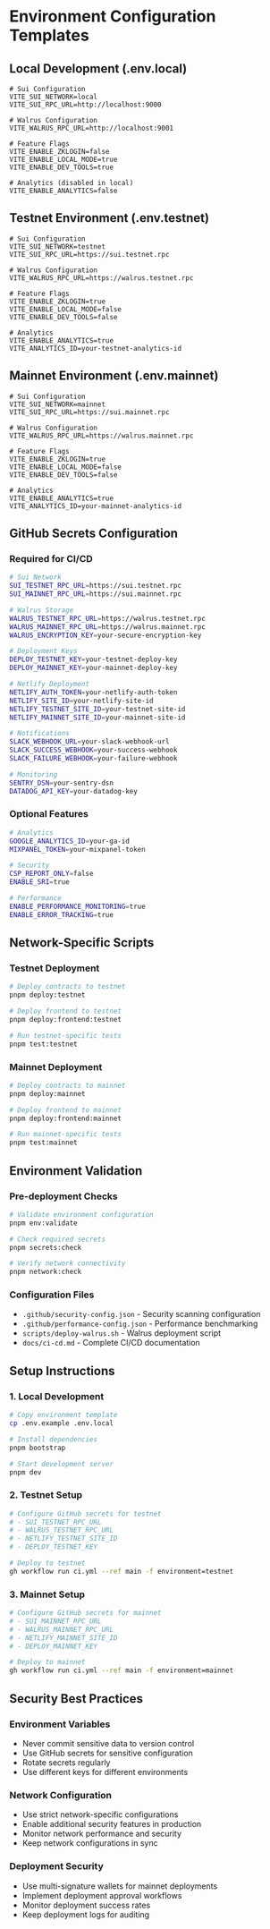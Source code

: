 # Environment Configuration Templates

## Local Development (.env.local)
```env
# Sui Configuration
VITE_SUI_NETWORK=local
VITE_SUI_RPC_URL=http://localhost:9000

# Walrus Configuration
VITE_WALRUS_RPC_URL=http://localhost:9001

# Feature Flags
VITE_ENABLE_ZKLOGIN=false
VITE_ENABLE_LOCAL_MODE=true
VITE_ENABLE_DEV_TOOLS=true

# Analytics (disabled in local)
VITE_ENABLE_ANALYTICS=false
```

## Testnet Environment (.env.testnet)
```env
# Sui Configuration
VITE_SUI_NETWORK=testnet
VITE_SUI_RPC_URL=https://sui.testnet.rpc

# Walrus Configuration
VITE_WALRUS_RPC_URL=https://walrus.testnet.rpc

# Feature Flags
VITE_ENABLE_ZKLOGIN=true
VITE_ENABLE_LOCAL_MODE=false
VITE_ENABLE_DEV_TOOLS=false

# Analytics
VITE_ENABLE_ANALYTICS=true
VITE_ANALYTICS_ID=your-testnet-analytics-id
```

## Mainnet Environment (.env.mainnet)
```env
# Sui Configuration
VITE_SUI_NETWORK=mainnet
VITE_SUI_RPC_URL=https://sui.mainnet.rpc

# Walrus Configuration
VITE_WALRUS_RPC_URL=https://walrus.mainnet.rpc

# Feature Flags
VITE_ENABLE_ZKLOGIN=true
VITE_ENABLE_LOCAL_MODE=false
VITE_ENABLE_DEV_TOOLS=false

# Analytics
VITE_ENABLE_ANALYTICS=true
VITE_ANALYTICS_ID=your-mainnet-analytics-id
```

## GitHub Secrets Configuration

### Required for CI/CD
```bash
# Sui Network
SUI_TESTNET_RPC_URL=https://sui.testnet.rpc
SUI_MAINNET_RPC_URL=https://sui.mainnet.rpc

# Walrus Storage
WALRUS_TESTNET_RPC_URL=https://walrus.testnet.rpc
WALRUS_MAINNET_RPC_URL=https://walrus.mainnet.rpc
WALRUS_ENCRYPTION_KEY=your-secure-encryption-key

# Deployment Keys
DEPLOY_TESTNET_KEY=your-testnet-deploy-key
DEPLOY_MAINNET_KEY=your-mainnet-deploy-key

# Netlify Deployment
NETLIFY_AUTH_TOKEN=your-netlify-auth-token
NETLIFY_SITE_ID=your-netlify-site-id
NETLIFY_TESTNET_SITE_ID=your-testnet-site-id
NETLIFY_MAINNET_SITE_ID=your-mainnet-site-id

# Notifications
SLACK_WEBHOOK_URL=your-slack-webhook-url
SLACK_SUCCESS_WEBHOOK=your-success-webhook
SLACK_FAILURE_WEBHOOK=your-failure-webhook

# Monitoring
SENTRY_DSN=your-sentry-dsn
DATADOG_API_KEY=your-datadog-key
```

### Optional Features
```bash
# Analytics
GOOGLE_ANALYTICS_ID=your-ga-id
MIXPANEL_TOKEN=your-mixpanel-token

# Security
CSP_REPORT_ONLY=false
ENABLE_SRI=true

# Performance
ENABLE_PERFORMANCE_MONITORING=true
ENABLE_ERROR_TRACKING=true
```

## Network-Specific Scripts

### Testnet Deployment
```bash
# Deploy contracts to testnet
pnpm deploy:testnet

# Deploy frontend to testnet
pnpm deploy:frontend:testnet

# Run testnet-specific tests
pnpm test:testnet
```

### Mainnet Deployment
```bash
# Deploy contracts to mainnet
pnpm deploy:mainnet

# Deploy frontend to mainnet
pnpm deploy:frontend:mainnet

# Run mainnet-specific tests
pnpm test:mainnet
```

## Environment Validation

### Pre-deployment Checks
```bash
# Validate environment configuration
pnpm env:validate

# Check required secrets
pnpm secrets:check

# Verify network connectivity
pnpm network:check
```

### Configuration Files
- `.github/security-config.json` - Security scanning configuration
- `.github/performance-config.json` - Performance benchmarking
- `scripts/deploy-walrus.sh` - Walrus deployment script
- `docs/ci-cd.md` - Complete CI/CD documentation

## Setup Instructions

### 1. Local Development
```bash
# Copy environment template
cp .env.example .env.local

# Install dependencies
pnpm bootstrap

# Start development server
pnpm dev
```

### 2. Testnet Setup
```bash
# Configure GitHub secrets for testnet
# - SUI_TESTNET_RPC_URL
# - WALRUS_TESTNET_RPC_URL
# - NETLIFY_TESTNET_SITE_ID
# - DEPLOY_TESTNET_KEY

# Deploy to testnet
gh workflow run ci.yml --ref main -f environment=testnet
```

### 3. Mainnet Setup
```bash
# Configure GitHub secrets for mainnet
# - SUI_MAINNET_RPC_URL
# - WALRUS_MAINNET_RPC_URL
# - NETLIFY_MAINNET_SITE_ID
# - DEPLOY_MAINNET_KEY

# Deploy to mainnet
gh workflow run ci.yml --ref main -f environment=mainnet
```

## Security Best Practices

### Environment Variables
- Never commit sensitive data to version control
- Use GitHub secrets for sensitive configuration
- Rotate secrets regularly
- Use different keys for different environments

### Network Configuration
- Use strict network-specific configurations
- Enable additional security features in production
- Monitor network performance and security
- Keep network configurations in sync

### Deployment Security
- Use multi-signature wallets for mainnet deployments
- Implement deployment approval workflows
- Monitor deployment success rates
- Keep deployment logs for auditing